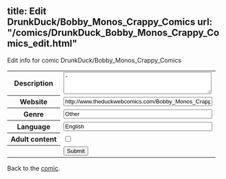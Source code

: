 title: Edit DrunkDuck/Bobby_Monos_Crappy_Comics
url: "/comics/DrunkDuck_Bobby_Monos_Crappy_Comics_edit.html"
---
Edit info for comic DrunkDuck/Bobby_Monos_Crappy_Comics

<form name="comic" action="http://gaepostmail.appspot.com/comic/" method="post">
<table class="comicinfo">
<tr>
<th>Description</th><td><textarea name="description" cols="40" rows="3">-</textarea></td>
</tr>
<tr>
<th>Website</th><td><input type="text" name="url" value="http://www.theduckwebcomics.com/Bobby_Monos_Crappy_Comics/" size="40"/></td>
</tr>
<tr>
<th>Genre</th><td><input type="text" name="genre" value="Other" size="40"/></td>
</tr>
<tr>
<th>Language</th><td><input type="text" name="language" value="English" size="40"/></td>
</tr>
<tr>
<th>Adult content</th><td><input type="checkbox" name="adult" value="adult" /></td>
</tr>
<tr>
<th></th><td>
<input type="hidden" name="comic" value="DrunkDuck_Bobby_Monos_Crappy_Comics" />
<input type="submit" name="submit" value="Submit" />
</td>
</tr>
</table>
</form>

Back to the [comic](DrunkDuck_Bobby_Monos_Crappy_Comics.html).
